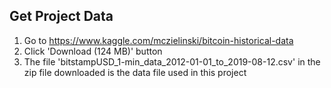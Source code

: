 ## Get Project Data

1. Go to https://www.kaggle.com/mczielinski/bitcoin-historical-data
2. Click 'Download (124 MB)' button
3. The file 'bitstampUSD_1-min_data_2012-01-01_to_2019-08-12.csv' in the zip file downloaded is the data file used in this project